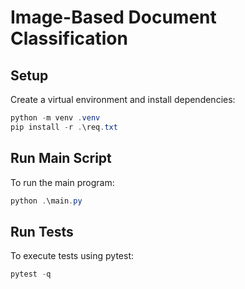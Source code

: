 

# Image-Based Document Classification

## Setup

Create a virtual environment and install dependencies:

```powershell
python -m venv .venv
pip install -r .\req.txt
```


## Run Main Script

To run the main program:

```powershell
python .\main.py
```

## Run Tests

To execute tests using pytest:

```powershell
pytest -q
```